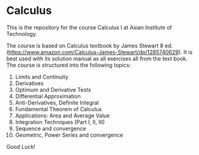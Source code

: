 # Calculus

This is the repository for the course Calculus I at Asian Institute of Technology.

The course is based on Calculus textbook by James Stewart 8 ed. (https://www.amazon.com/Calculus-James-Stewart/dp/1285740629).  It is best used with its solution manual as all exercises all from the text book. The course is structured into the following topics:

1. Limits and Continuity
2. Derivatives
3. Optimum and Derivative Tests
4. Differential Approximation
5. Anti-Derivatives, Definite Integral
6. Fundamental Theorem of Calculus
7. Applications: Area and Average Value
8. Integration Techniques (Part I, II, III)
9. Sequence and convergence
10. Geometric, Power Series and convergence

Good Luck!
